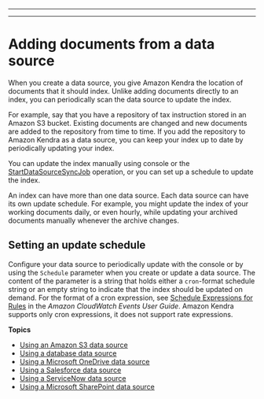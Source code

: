 --------

--------

# Adding documents from a data source<a name="data-source"></a>

When you create a data source, you give Amazon Kendra the location of documents that it should index\. Unlike adding documents directly to an index, you can periodically scan the data source to update the index\. 

For example, say that you have a repository of tax instruction stored in an Amazon S3 bucket\. Existing documents are changed and new documents are added to the repository from time to time\. If you add the repository to Amazon Kendra as a data source, you can keep your index up to date by periodically updating your index\.

You can update the index manually using console or the [StartDataSourceSyncJob](API_StartDataSourceSyncJob.md) operation, or you can set up a schedule to update the index\. 

An index can have more than one data source\. Each data source can have its own update schedule\. For example, you might update the index of your working documents daily, or even hourly, while updating your archived documents manually whenever the archive changes\.

## Setting an update schedule<a name="cron"></a>

Configure your data source to periodically update with the console or by using the `Schedule` parameter when you create or update a data source\. The content of the parameter is a string that holds either a `cron`\-format schedule string or an empty string to indicate that the index should be updated on demand\. For the format of a cron expression, see [Schedule Expressions for Rules](https://docs.aws.amazon.com/AmazonCloudWatch/latest/events/ScheduledEvents.html) in the *Amazon CloudWatch Events User Guide*\. Amazon Kendra supports only cron expressions, it does not support rate expressions\.

**Topics**
+ [Using an Amazon S3 data source](data-source-s3.md)
+ [Using a database data source](data-source-database.md)
+ [Using a Microsoft OneDrive data source](data-source-onedrive.md)
+ [Using a Salesforce data source](data-source-salesforce.md)
+ [Using a ServiceNow data source](data-source-servicenow.md)
+ [Using a Microsoft SharePoint data source](data-source-sharepoint.md)